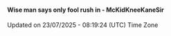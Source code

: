 #### Wise man says only fool rush in - McKidKneeKaneSir
Updated on 23/07/2025 - 08:19:24 (UTC) Time Zone
